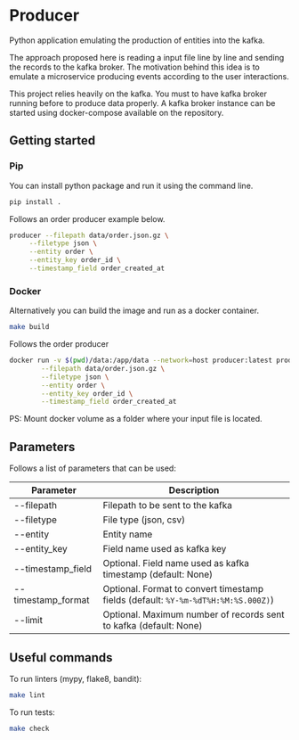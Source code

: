 # Producer

Python application emulating the production of entities into the kafka.

The approach proposed here is reading a input file line by line and sending the records to the kafka broker. The motivation behind this idea is to emulate a microservice producing events according to the user interactions.

This project relies heavily on the kafka. You must to have kafka broker running before to produce data properly. A kafka broker instance can be started using docker-compose available on the repository.

## Getting started

### Pip

You can install python package and run it using the command line.

```bash
pip install .
```

Follows an order producer example below.

```bash
producer --filepath data/order.json.gz \
	 --filetype json \
	 --entity order \
	 --entity_key order_id \
	 --timestamp_field order_created_at
```

### Docker

Alternatively you can build the image and run as a docker container.

```bash
make build
```

Follows the order producer

```bash
docker run -v $(pwd)/data:/app/data --network=host producer:latest producer \
		--filepath data/order.json.gz \
		--filetype json \
		--entity order \
		--entity_key order_id \
		--timestamp_field order_created_at
```

PS: Mount docker volume as a folder where your input file is located.

## Parameters

Follows a list of parameters that can be used:

| Parameter          | Description                                                                       |
|--------------------|-----------------------------------------------------------------------------------|
| --filepath         | Filepath to be sent to the kafka                                                  |
| --filetype         | File type (json, csv)                                                             |
| --entity           | Entity name                                                                       |
| --entity_key       | Field name used as kafka key                                                      |
| --timestamp_field  | Optional. Field name used as kafka timestamp (default: None)                      |
| --timestamp_format | Optional. Format to convert timestamp fields (default: `%Y-%m-%dT%H:%M:%S.000Z)`) |
| --limit            | Optional. Maximum number of records sent to kafka (default: None)                 |


## Useful commands

To run linters (mypy, flake8, bandit):

```bash
make lint
```

To run tests:

```bash
make check
```
